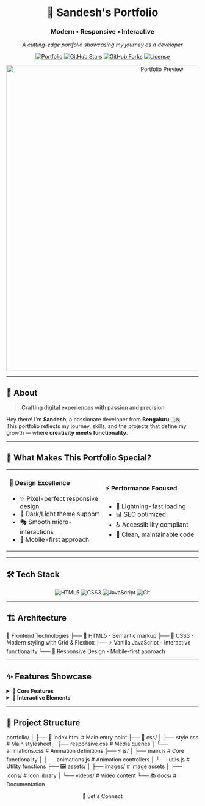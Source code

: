 <div align="center">

# 🚀 Sandesh's Portfolio
### Modern • Responsive • Interactive

*A cutting-edge portfolio showcasing my journey as a developer*

[![Portfolio](https://img.shields.io/badge/Portfolio-Live-brightgreen?style=for-the-badge&logo=vercel)](https://iamsandeshk.github.io/portfolio)
[![GitHub Stars](https://img.shields.io/github/stars/iamsandeshk/portfolio?style=for-the-badge&logo=github)](https://github.com/iamsandeshk/portfolio/stargazers)
[![GitHub Forks](https://img.shields.io/github/forks/iamsandeshk/portfolio?style=for-the-badge&logo=github)](https://github.com/iamsandeshk/portfolio/network/members)
[![License](https://img.shields.io/github/license/iamsandeshk/portfolio?style=for-the-badge)](LICENSE)

<img src="https://user-images.githubusercontent.com/placeholder/portfolio-preview.png" alt="Portfolio Preview" width="800"/>

</div>

---

## 🎯 About

> **Crafting digital experiences with passion and precision**

Hey there! I'm **Sandesh**, a passionate developer from **Bengaluru** 🇮🇳.  
This portfolio reflects my journey, skills, and the projects that define my growth — where **creativity meets functionality**.

---

## 🌟 What Makes This Portfolio Special?

<table>
<tr>
<td width="50%">

#### 🎨 **Design Excellence**
- ✨ Pixel-perfect responsive design
- 🌙 Dark/Light theme support
- 🎭 Smooth micro-interactions
- 📱 Mobile-first approach

</td>
<td width="50%">

#### ⚡ **Performance Focused**
- 🚀 Lightning-fast loading
- 📊 SEO optimized
- ♿ Accessibility compliant
- 🔧 Clean, maintainable code

</td>
</tr>
</table>

---

## 🛠️ Tech Stack

<div align="center">

![HTML5](https://img.shields.io/badge/HTML5-E34F26?style=for-the-badge&logo=html5&logoColor=white)
![CSS3](https://img.shields.io/badge/CSS3-1572B6?style=for-the-badge&logo=css3&logoColor=white)
![JavaScript](https://img.shields.io/badge/JavaScript-F7DF1E?style=for-the-badge&logo=javascript&logoColor=black)
![Git](https://img.shields.io/badge/Git-F05032?style=for-the-badge&logo=git&logoColor=white)

</div>

---

## 🏗️ Architecture

🎨 Frontend Technologies
├── 📄 HTML5 - Semantic markup
├── 🎨 CSS3 - Modern styling with Grid & Flexbox
├── ⚡ Vanilla JavaScript - Interactive functionality
└── 📱 Responsive Design - Mobile-first approach


---

## ✨ Features Showcase

<details>
<summary>🎯 <strong>Core Features</strong></summary>

### 🌟 Visual Excellence
- Responsive grid layout
- Interactive animations
- Modern typography
- Strategic color scheme

### ⚙️ Technical Features
- Performance optimized
- Cross-browser compatible
- SEO friendly
- WCAG accessibility compliant

</details>

<details>
<summary>🚀 <strong>Interactive Elements</strong></summary>

- Smooth scrolling navigation
- Parallax effects for depth
- Hover animations for engagement
- Touch gestures for mobile
- Loading animations for feedback

</details>

---

## 📁 Project Structure

portfolio/
│
├── 📄 index.html # Main entry point
├── 🎨 css/
│ ├── style.css # Main stylesheet
│ ├── responsive.css # Media queries
│ └── animations.css # Animation definitions
├── ⚡ js/
│ ├── main.js # Core functionality
│ ├── animations.js # Animation controllers
│ └── utils.js # Utility functions
├── 🖼️ assets/
│ ├── images/ # Image assets
│ ├── icons/ # Icon library
│ └── videos/ # Video content
└── 📚 docs/ # Documentation

<div align="center">
📌 Let's Connect

</div>



